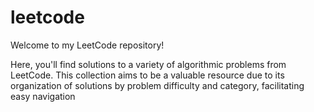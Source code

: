 # leetcode
Welcome to my LeetCode repository! 

Here, you'll find solutions to a variety of algorithmic problems from LeetCode. This collection aims to be a valuable resource due to its organization of solutions by problem difficulty and category, facilitating easy navigation
